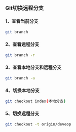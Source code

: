 ### Git切换远程分支
#### 1、查看当前分支
```bash
git branch
```
#### 2、查看远程分支
```bash
git branch -r
```
#### 3、查看本地分支和远程分支
```bash
git branch -a
```
#### 4、切换本地分支
```bash
git checkout index(本地分支)
```
#### 5、切换远程分支
```bash
git checkout -t origin/deveop
```